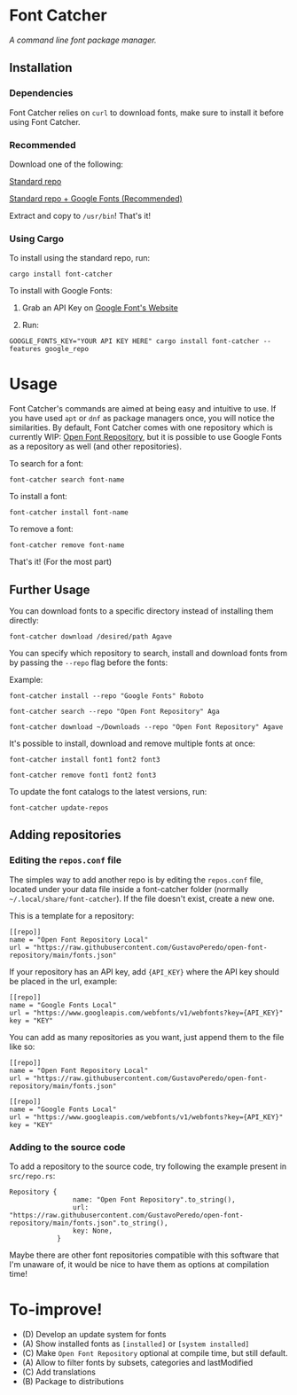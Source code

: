 # Font Catcher

*A command line font package manager.*

## Installation

### Dependencies

Font Catcher relies on `curl` to download fonts, make sure to install it before using Font Catcher.

### Recommended

Download one of the following:

[Standard repo](https://github.com/GustavoPeredo/Font-Catcher/releases/download/v1.0.1/font-catcher.zip)

[Standard repo + Google Fonts (Recommended)](https://github.com/GustavoPeredo/Font-Catcher/releases/download/v1.0.1/font-catcher.g.zip)

Extract and copy to `/usr/bin`! That's it!

### Using Cargo

To install using the standard repo, run:

```
cargo install font-catcher
```

To install with Google Fonts:

1. Grab an API Key on [Google Font's Website](https://developers.google.com/fonts/docs/developer_api)

2. Run:

```
GOOGLE_FONTS_KEY="YOUR API KEY HERE" cargo install font-catcher --features google_repo
```

# Usage

Font Catcher's commands are aimed at being easy and intuitive to use. If you have used `apt` or `dnf` as package managers once, you will notice the similarities. By default, Font Catcher comes with one repository which is currently WIP: [Open Font Repository](https://github.com/GustavoPeredo/open-font-repository), but it is possible to use Google Fonts as a repository as well (and other repositories).

To search for a font:

```
font-catcher search font-name
```

To install a font:

```
font-catcher install font-name
```

To remove a font:

```
font-catcher remove font-name
```

That's it! (For the most part)

## Further Usage

You can download fonts to a specific directory instead of installing them directly:

```
font-catcher download /desired/path Agave
```

You can specify which repository to search, install and download fonts from by passing the `--repo` flag before the fonts:

Example:

```
font-catcher install --repo "Google Fonts" Roboto

font-catcher search --repo "Open Font Repository" Aga

font-catcher download ~/Downloads --repo "Open Font Repository" Agave
``` 

It's possible to install, download and remove multiple fonts at once:

```
font-catcher install font1 font2 font3

font-catcher remove font1 font2 font3
```

To update the font catalogs to the latest versions, run:

```
font-catcher update-repos
```

## Adding repositories

### Editing the `repos.conf` file

The simples way to add another repo is by editing the `repos.conf` file, located under your data file inside a font-catcher folder (normally `~/.local/share/font-catcher`). If the file doesn't exist, create a new one.

This is a template for a repository:

```
[[repo]]
name = "Open Font Repository Local"
url = "https://raw.githubusercontent.com/GustavoPeredo/open-font-repository/main/fonts.json"

```

If your repository has an API key, add `{API_KEY}` where the API key should be placed in the url, example:

```
[[repo]]
name = "Google Fonts Local"
url = "https://www.googleapis.com/webfonts/v1/webfonts?key={API_KEY}"
key = "KEY"

```

You can add as many repositories as you want, just append them to the file like so:

```
[[repo]]
name = "Open Font Repository Local"
url = "https://raw.githubusercontent.com/GustavoPeredo/open-font-repository/main/fonts.json"

[[repo]]
name = "Google Fonts Local"
url = "https://www.googleapis.com/webfonts/v1/webfonts?key={API_KEY}"
key = "KEY"
```

### Adding to the source code

To add a repository to the source code, try following the example present in `src/repo.rs`:

```
Repository {
                name: "Open Font Repository".to_string(),
                url: "https://raw.githubusercontent.com/GustavoPeredo/open-font-repository/main/fonts.json".to_string(),
                key: None,
            }
```

Maybe there are other font repositories compatible with this software that I'm unaware of, it would be nice to have them as options at compilation time!

# To-improve!

* (D) Develop an update system for fonts
* (A) Show installed fonts as `[installed]` or `[system installed]`
* \(C\) Make `Open Font Repository` optional at compile time, but still default.
* (A) Allow to filter fonts by subsets, categories and lastModified
* \(C\) Add translations
* (B) Package to distributions
